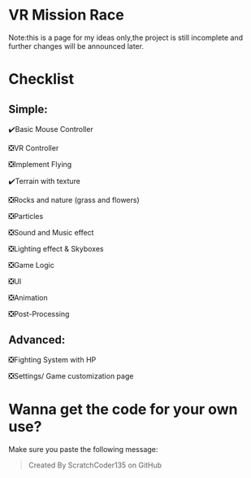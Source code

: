 # VR Mission Race

Note:this is a page for my ideas only,the project is still incomplete and further changes will be announced later.


# Checklist

## Simple:

✔️Basic Mouse Controller

❎VR Controller

❎Implement Flying

✔️Terrain with texture

❎Rocks and nature (grass and flowers)

❎Particles

❎Sound and Music effect

❎Lighting effect & Skyboxes

❎Game Logic

❎UI

❎Animation

❎Post-Processing



## Advanced:

❎Fighting System with HP

❎Settings/ Game customization page


# Wanna get the code for your own use?

Make sure you paste the following message:

> Created By ScratchCoder135 on GitHub

